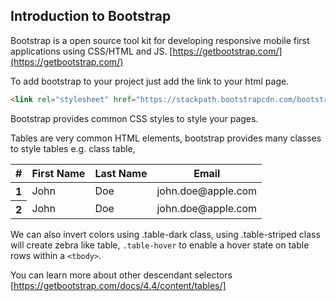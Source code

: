   

## Introduction to Bootstrap

Bootstrap is a open source tool kit for developing responsive mobile first applications using CSS/HTML and JS. [https://getbootstrap.com/](https://getbootstrap.com/)

To add bootstrap to your project just add the link to your html page.
```html
<link rel="stylesheet" href="https://stackpath.bootstrapcdn.com/bootstrap/4.4.1/css/bootstrap.min.css" integrity="sha384-Vkoo8x4CGsO3+Hhxv8T/Q5PaXtkKtu6ug5TOeNV6gBiFeWPGFN9MuhOf23Q9Ifjh" crossorigin="anonymous">
```  
Bootstrap provides common CSS styles to style your pages.

Tables are very common HTML elements, bootstrap provides many classes to style tables
e.g. class table,

<table class="table">
  <thead>
    <tr>
      <th scope="col">#</th>
      <th scope="col">First Name</th>
      <th scope="col">Last Name</th>
      <th scope="col">Email</th>
    </tr>
  </thead>
  <tbody>
    <tr>
      <th scope="row">1</th>
      <td>John</td>
      <td>Doe</td>
      <td>john.doe@apple.com</td>
    </tr>
   <tr>
      <th scope="row">2</th>
      <td>John</td>
      <td>Doe</td>
      <td>john.doe@apple.com</td>
    </tr>
  </tbody>
</table>

We can also invert colors using .table-dark class, using .table-striped class will create zebra like table, `.table-hover` to enable a hover state on table rows within a `<tbody>`.

You can learn more about other descendant selectors [https://getbootstrap.com/docs/4.4/content/tables/]
